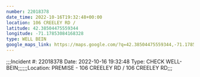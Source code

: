 ```yaml
---
number: 22018378
date_time: 2022-10-16T19:32:48+00:00
location: 106 CREELEY RD / 
latitude: 42.38504475559344
longitude: -71.17853084168328
type: WELL BEIN
google_maps_link: https://maps.google.com/?q=42.38504475559344,-71.17853084168328
---
```


;;;Incident #: 22018378  Date: 2022-10-16 19:32:48   Type: CHECK WELL-BEIN;;;;;;Location: PREMISE - 106 CREELEY RD / 106 CREELEY RD;;;
